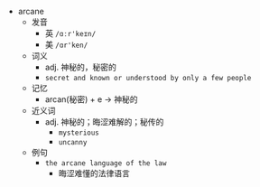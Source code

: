 - arcane
  - 发音
    - 英 `/ɑːr'keɪn/`
    - 美 `/ɑr'ken/`
  - 词义
    - adj. 神秘的，秘密的
    - `secret and known or understood by only a few people`
  - 记忆
    - arcan(秘密) + e → 神秘的
  - 近义词
    - adj. 神秘的；晦涩难解的；秘传的
      - `mysterious`
      - `uncanny`
  - 例句
    - `the arcane language of the law`
      - 晦涩难懂的法律语言

